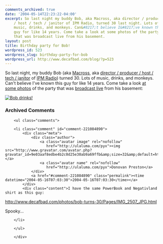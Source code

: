 ```yaml
---
comments_archived: true
date: '2004-05-14T22:23:22-04:00'
excerpt: So last night my buddy Bob, aka Macross, aka director / producer
    / host / tech / janitor of IPM Radio, turned 30 last night. Lots of
    music, drinks, and monkeys. Can&#8217;t believe I&#8217;ve known this
    guy for like 14 years. Come take a look at some photos of the party
    that was broadcast live from his basement.
layout: post
title: Birthday party for Bob!
wordpress_id: 523
wordpress_slug: birthday-party-for-bob
wordpress_url: http://www.decafbad.com/blog/?p=523
---
```

So last night, my buddy Bob (aka [Macross][macross], aka [director / producer / host / tech / janitor][staff] of [IPM Radio][ipm]) turned 30.  Lots of music, drinks, and monkeys.  Can't believe I've known this guy for like 14 years.  Come take a look [at some photos][photos] of the party that was [broadcast live][ipmlive] from his basement:

[![Bob drinks!][bobdrink]][photos]

[macross]: http://www.livejournal.com/users/the_macross/
[staff]: http://www.ipmradio.com/ipmstaff.html
[photos]: http://www.decafbad.com/photos/bob-turns-30/
[bobdrink]: http://www.decafbad.com/photos/bob-turns-30/Images/IMG_2640_JPG.jpg
[ipm]: http://www.ipmradio.com/
[ipmlive]: http://www.ipmradio.com:8001/listen.pls

<div id="comments" class="comments archived-comments">
            <h3>Archived Comments</h3>
            
        <ul class="comments">
            
        <li class="comment" id="comment-221084890">
            <div class="meta">
                <div class="author">
                    <a class="avatar image" rel="nofollow" 
                       href="http://ulaluma.com/pyx"><img src="http://www.gravatar.com/avatar.php?gravatar_id=9e03aaf8edbe4b2c0d25e30ab9a69ffb&amp;size=32&amp;default=http://mediacdn.disqus.com/1320279820/images/noavatar32.png"/></a>
                    <a class="avatar name" rel="nofollow" 
                       href="http://ulaluma.com/pyx">Donovan Preston</a>
                </div>
                <a href="#comment-221084890" class="permalink"><time datetime="2004-05-16T07:03:30">2004-05-16T07:03:30</time></a>
            </div>
            <div class="content">I have the same PowerBook and Negativland shirt as this guy:

http://www.decafbad.com/photos/bob-turns-30/Pages/IMG_2507_JPG.html

Spooky...</div>
            
        </li>
    
        </ul>
    
        </div>
    